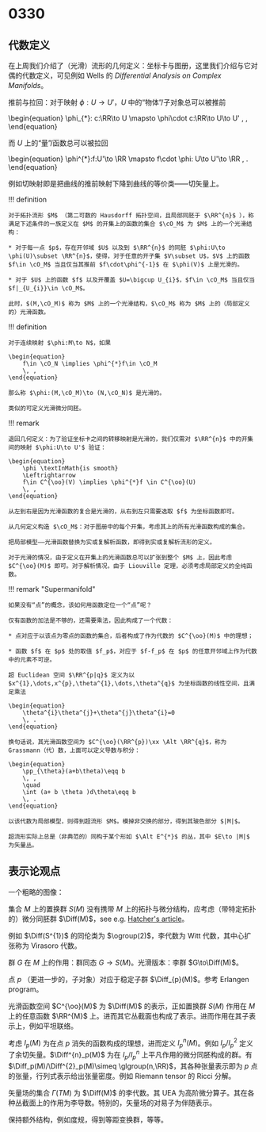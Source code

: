 # 0330

## 代数定义

在上周我们介绍了（光滑）流形的几何定义：坐标卡与图册，这里我们介绍与它对偶的代数定义，可见例如 Wells 的 *Differential Analysis on Complex Manifolds*。

推前与拉回：对于映射 $\phi:U\to U'$，$U$ 中的“物体”/子对象总可以被推前

\begin{equation}
    \phi_{*}: c:\RR\to U \mapsto \phi\cdot c:\RR\to U\to U'
    \, ,
\end{equation}

而 $U$ 上的“量”/函数总可以被拉回

\begin{equation}
    \phi^{*}:f:U'\to \RR \mapsto f\cdot \phi: U\to U'\to \RR
    \, .
\end{equation}

例如切映射即是把曲线的推前映射下降到曲线的等价类——切矢量上。

!!! definition

    对于拓扑流形 $M$ （第二可数的 Hausdorff 拓扑空间，且局部同胚于 $\RR^{n}$ ），称满足下述条件的一族定义在 $M$ 的开集上的函数的集合 $\cO_M$ 为 $M$ 上的一个光滑结构：

    * 对于每一点 $p$，存在开邻域 $U$ 以及到 $\RR^{n}$ 的同胚 $\phi:U\to \phi(U)\subset \RR^{n}$，使得，对于任意的开子集 $V\subset U$，$V$ 上的函数 $f\in \cO_M$ 当且仅当其推前 $f\cdot\phi^{-1}$ 在 $\phi(V)$ 上是光滑的。

    * 对于 $U$ 上的函数 $f$ 以及开覆盖 $U=\bigcup U_{i}$，$f\in \cO_M$ 当且仅当 $f|_{U_{i}}\in \cO_M$。

    此时，$(M,\cO_M)$ 称为 $M$ 上的一个光滑结构，$\cO_M$ 称为 $M$ 上的（局部定义的）光滑函数。

!!! definition

    对于连续映射 $\phi:M\to N$，如果

    \begin{equation}
        f\in \cO_N \implies \phi^{*}f\in \cO_M
        \, ,
    \end{equation}

    那么称 $\phi:(M,\cO_M)\to (N,\cO_N)$ 是光滑的。

    类似的可定义光滑微分同胚。

!!! remark

    退回几何定义：为了验证坐标卡之间的转移映射是光滑的，我们仅需对 $\RR^{n}$ 中的开集间的映射 $\phi:U\to U'$ 验证：

    \begin{equation}
        \phi \textInMath{is smooth} 
        \Leftrightarrow
        f\in C^{\oo}(V) \implies \phi^{*}f \in C^{\oo}(U)
        \, ,
    \end{equation}

    从左到右是因为光滑函数的复合是光滑的，从右到左只需要选取 $f$ 为坐标函数即可。

    从几何定义构造 $\cO_M$：对于图册中的每个开集，考虑其上的所有光滑函数构成的集合。

    把局部模型——光滑函数替换为实或复解析函数，即得到实或复解析流形的定义。

    对于光滑的情况，由于定义在开集上的光滑函数总可以扩张到整个 $M$ 上，因此考虑 $C^{\oo}(M)$ 即可。对于解析情况，由于 Liouville 定理，必须考虑局部定义的全纯函数。

!!! remark "Supermanifold"

    如果没有“点”的概念，该如何用函数定位一个“点”呢？
    
    仅有函数的加法是不够的，还需要乘法，因此构成了一个代数：
    
    * 点对应于以该点为零点的函数的集合，后者构成了作为代数的 $C^{\oo}(M)$ 中的理想；

    * 函数 $f$ 在 $p$ 处的取值 $f_p$，对应于 $f-f_p$ 在 $p$ 的任意开邻域上作为代数中的元素不可逆。

    超 Euclidean 空间 $\RR^{p|q}$ 定义为以 $x^{1},\dots,x^{p},\theta^{1},\dots,\theta^{q}$ 为坐标函数的线性空间，且满足乘法

    \begin{equation}
        \theta^{i}\theta^{j}+\theta^{j}\theta^{i}=0
        \, .
    \end{equation}

    换句话说，其光滑函数空间为 $C^{\oo}(\RR^{p})\xx \Alt \RR^{q}$，称为 Grassmann（代）数，上面可以定义导数与积分：

    \begin{equation}
        \pp_{\theta}(a+b\theta)\eqq b
        \, ,
        \quad 
        \int (a+ b \theta )d\theta\eqq b
        \, .
    \end{equation}

    以该代数为局部模型，则得到超流形 $M$。模掉非交换的部分，得到其玻色部分 $|M|$。

    超流形实际上总是（非典范的）同构于某个形如 $\Alt E^{*}$ 的丛，其中 $E\to |M|$ 为矢量丛。

## 表示论观点

一个粗略的图像：

集合 $M$ 上的置换群 $S(M)$ 没有携带 $M$ 上的拓扑与微分结构，应考虑（带特定拓扑的）微分同胚群 $\Diff(M)$，see e.g. [Hatcher's article](https://pi.math.cornell.edu/~hatcher/Papers/Diff%28M%292012.pdf)。

例如 $\Diff(S^{1})$ 的同伦类为 $\ogroup(2)$，李代数为 Witt 代数，其中心扩张称为 Virasoro 代数。

群 $G$ 在 $M$ 上的作用：群同态 $G\to S(M)$。光滑版本：李群 $G\to\Diff(M)$。

点 $p$ （更进一步的，子对象）对应于稳定子群 $\Diff_{p}(M)$。参考 Erlangen program。

光滑函数空间 $C^{\oo}(M)$ 为 $\Diff(M)$ 的表示，正如置换群 $S(M)$ 作用在 $M$ 上的任意函数 $\RR^{M}$ 上。进而其它丛截面也构成了表示。进而作用在其子表示上，例如平坦联络。

考虑 $I_p(M)$ 为在点 $p$ 消失的函数构成的理想，进而定义 $I_p^{n}(M)$。例如 $I_p/I^{2}_p$ 定义了余切矢量。$\Diff^{n}_p(M)$ 为在 $I_p/I^{n}_p$ 上平凡作用的微分同胚构成的群。有 $\Diff_p(M)/\Diff^{2}_p(M)\simeq \glgroup(n,\RR)$，其各种张量表示即为 $p$ 点的张量，行列式表示给出张量密度。例如 Riemann tensor 的 Ricci 分解。

矢量场的集合 $\Gamma(TM)$ 为 $\Diff(M)$ 的李代数。其 UEA 为高阶微分算子。其在各种丛截面上的作用为李导数。特别的，矢量场的对易子为伴随表示。

保持额外结构，例如度规，得到等距变换群，等等。